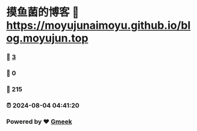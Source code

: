 # 摸鱼菌的博客 :link: https://moyujunaimoyu.github.io/blog.moyujun.top 
### :page_facing_up: [3](https://moyujunaimoyu.github.io/blog.moyujun.top/tag.html) 
### :speech_balloon: 0 
### :hibiscus: 215 
### :alarm_clock: 2024-08-04 04:41:20 
### Powered by :heart: [Gmeek](https://github.com/Meekdai/Gmeek)

